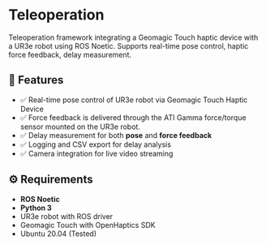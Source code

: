 # Teleoperation
Teleoperation framework integrating a Geomagic Touch haptic device with a UR3e robot using ROS Noetic. Supports real-time pose control, haptic force feedback, delay measurement.

## 🚀 Features
- ✅ Real-time pose control of UR3e robot via Geomagic Touch Haptic Device  
- ✅ Force feedback is delivered through the ATI Gamma force/torque sensor mounted on the UR3e robot.
- ✅ Delay measurement for both **pose** and **force feedback**  
- ✅ Logging and CSV export for delay analysis   
- ✅ Camera integration for live video streaming

## ⚙️ Requirements
- **ROS Noetic**  
- **Python 3**  
- UR3e robot with ROS driver  
- Geomagic Touch with OpenHaptics SDK  
- Ubuntu 20.04 (Tested)
